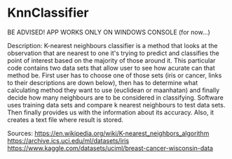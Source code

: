# KnnClassifier
BE ADVISED! APP WORKS ONLY ON WINDOWS CONSOLE (for now...)

Description:
K-nearest neighbours classifier is a method that looks at the observation that are nearest to one it's trying to predict and classifies the point of interest based on the majority of those around it. This particular code contains two data sets that allow user to see how acurate can that method be. First user has to choose one of those sets (iris or cancer, links to their descriptions are down below), then has to determine what calculating method they want to use (euclidean or maanhatan) and finally decide how many neighbours are to be considered in classifying. Software uses training data sets and compare k nearest neighbours to test data sets. Then finally provides us with the information about its accuracy. Also, it creates a text file where result is stored.


Sources:
https://en.wikipedia.org/wiki/K-nearest_neighbors_algorithm
https://archive.ics.uci.edu/ml/datasets/iris
https://www.kaggle.com/datasets/uciml/breast-cancer-wisconsin-data
